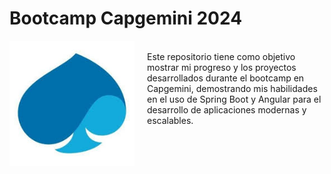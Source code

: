 # Bootcamp Capgemini 2024

<div>
      <img src='https://github.com/lauratbg/Bootcamp2024/blob/main/capgemini.jpg' align='left' style="width: 200px; margin-right: 20px;">
</div>
<br>
Este repositorio tiene como objetivo mostrar mi progreso y los proyectos desarrollados durante el bootcamp en Capgemini, demostrando mis habilidades en el uso de Spring Boot y Angular para el desarrollo de aplicaciones modernas y escalables.
